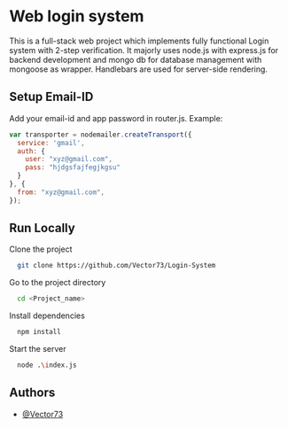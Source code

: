 
# Web login system

This is a full-stack web project which implements fully functional Login system with 2-step verification. It majorly uses node.js with express.js for backend development and mongo db for database management with mongoose as wrapper. Handlebars are used for server-side rendering. 


## Setup Email-ID
Add your email-id and app password in router.js. 
Example:
```js
var transporter = nodemailer.createTransport({
  service: 'gmail',
  auth: {
    user: "xyz@gmail.com",
    pass: "hjdgsfajfegjkgsu"
  }
}, {
  from: "xyz@gmail.com",
});
```


## Run Locally

Clone the project

```bash
  git clone https://github.com/Vector73/Login-System
```

Go to the project directory

```bash
  cd <Project_name>
```

Install dependencies

```bash
  npm install
```

Start the server

```bash
  node .\index.js
```


## Authors

- [@Vector73](https://www.github.com/Vector73)

